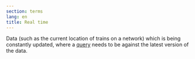 ```yaml
---
section: terms
lang: en
title: Real time
---
```


Data (such as the current location of trains on a network) which is being constantly updated, where a [query](/glossary/en/terms/query/) needs to be against the latest version of the data. 